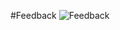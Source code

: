 #Feedback
![Feedback](https://github.com/RoboticRice/CS-M20-Projects/blob/submitted-as-this/TopicE/TopicE-Feedback.jpg)